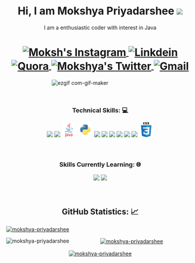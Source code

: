 <!-- Title -->
<h1 align="center">Hi, I am Mokshya Priyadarshee 
  <img src="https://raw.githubusercontent.com/iampavangandhi/iampavangandhi/master/gifs/Hi.gif" 
       width="30px">
  </h2></h1>


<!-- Quote -->
<p align="center">I am a enthusiastic coder with interest in Java 
  
  <!-- Social Network -->
<h1 align="center">
<a href="https://www.instagram.com/mokshya.priyadarshee/">
  <img align="center" 
       alt="Moksh's Instagram" 
       width="40px" 
       src="https://user-images.githubusercontent.com/55005374/103146167-0b04ac00-470b-11eb-84fc-db4b7299e4ef.png" />
  </a>
  
<a href="https://www.linkedin.com/in/mokshya-priyadarshee/">
  <img align="center" 
       alt="Linkdein" 
       width="40px" 
       src="https://user-images.githubusercontent.com/55005374/103146171-312a4c00-470b-11eb-8839-992580bb8206.png" />
  </a>

  <a href="https://www.quora.com/profile/Mokshya-Priyadarshee-Behera">
  <img align="center" 
       alt="Quora" 
       width="40px" 
       src="https://user-images.githubusercontent.com/55937958/128930871-b028d52e-fbb4-405a-adb1-e581c2a7c2d9.png" />
  </a>
  
<a href="https://twitter.com/MokshyaP">
  <img align="center" 
       alt="Mokshya's Twitter" 
       width="40px" 
       src="https://user-images.githubusercontent.com/55937958/128931092-874c243f-dea5-4e7c-aead-1b776ced2b66.png" />
  </a>
  
<a href="mailto:mokshyap@gmail.com">
  <img align="center" 
       alt="Gmail" 
       width="40px" 
       src="https://user-images.githubusercontent.com/55005374/103146250-0d1b3a80-470c-11eb-8ead-a92232d45d6e.png" />
  </a>
</h1>




<!-- Background -->

<!-- I do add this "&nbsp;" because I can't center the GIFT, let me know if you know how do it -->
&nbsp;&nbsp;&nbsp;&nbsp;&nbsp;&nbsp;&nbsp;&nbsp;&nbsp;&nbsp;&nbsp;&nbsp;&nbsp;&nbsp;&nbsp;&nbsp;&nbsp;&nbsp;&nbsp;&nbsp;&nbsp;&nbsp;&nbsp;&nbsp;&nbsp;&nbsp;&nbsp;&nbsp;&nbsp;&nbsp;
![ezgif com-gif-maker](https://user-images.githubusercontent.com/55005374/95673501-37764680-0b66-11eb-8ee1-d4f4a2b285d9.gif)

&nbsp;

<!-- Technical Skills -->
<p><H3 align="center"><strong> Technical Skills: 💻 </strong></p>
  
  <code><img height="40" src="https://user-images.githubusercontent.com/55937958/128932795-f36c01de-6289-491c-82d1-9374a88014b6.png"></code>
  <code><img height="40" src="https://user-images.githubusercontent.com/55937958/129030261-4fde21f9-e7b1-44e2-93b2-e7819cfb6ddd.png"></code>
  <code><img height="40" src="https://raw.githubusercontent.com/devicons/devicon/master/icons/java/java-original-wordmark.svg"></code>
  <code><img height="40" src="https://raw.githubusercontent.com/github/explore/80688e429a7d4ef2fca1e82350fe8e3517d3494d/topics/python/python.png"></code>
  <code><img height="40" src="https://user-images.githubusercontent.com/55937958/129022384-c8ac4e2f-0807-4033-b9b3-bccb94a0c4bb.png"></code>
  <code><img height="40" src="https://user-images.githubusercontent.com/55937958/129023686-49521e2d-17a0-4c82-9f88-7a07952016d6.png"></code>
  <code><img height="40" src="https://user-images.githubusercontent.com/55937958/129023349-e7000b84-fbc5-435d-b022-dd858b4bcba8.png"></code>
  <code><img height="40" src="https://user-images.githubusercontent.com/55937958/129023926-41b1b898-2f12-4702-b4c0-fc737433e16c.png"></code>
  <code><img height="40" src="https://user-images.githubusercontent.com/55937958/128933988-f0d4688e-3084-4826-9172-1a54adc7b260.png"></code>
  <code><img height="40" src="https://user-images.githubusercontent.com/55005374/100187906-b7eecd80-2eae-11eb-8074-b65db8dfaecb.png"></code>
  <code><img height="40" src="https://raw.githubusercontent.com/github/explore/80688e429a7d4ef2fca1e82350fe8e3517d3494d/topics/css/css.png"></code> 
  
  <!-- Not Required Icons
  <code><img height="40" src="https://user-images.githubusercontent.com/55005374/95686171-87cac400-0bb9-11eb-9d49-390f3543a0a6.png"></code>
  <code><img height="40" src="https://user-images.githubusercontent.com/55005374/95686553-d4170380-0bbb-11eb-94f2-c528413c7bad.png"></code>
  <code><img height="40" src="https://user-images.githubusercontent.com/55005374/95686705-d9c11900-0bbc-11eb-87f5-a149b86cde5a.png"></code>
  <code><img height="40" src="https://user-images.githubusercontent.com/55005374/95686779-5fdd5f80-0bbd-11eb-9a0b-8eb90d565518.png"></code>
  <code><img height="40" src="https://user-images.githubusercontent.com/55005374/95687393-a2546b80-0bc0-11eb-8991-c0c72326f29c.png"></code>
  <code><img height="40" src="https://user-images.githubusercontent.com/55005374/95687569-95844780-0bc1-11eb-8bdb-93fb29d10602.png"></code>
  <code><img height="40" src="https://user-images.githubusercontent.com/55005374/95687639-117e8f80-0bc2-11eb-8aea-f236a8eca50b.png"></code>
  <code><img height="40" src="https://user-images.githubusercontent.com/55005374/95687670-51de0d80-0bc2-11eb-826b-83fb8c5ec221.png"></code>
  <code><img height="40" src="https://user-images.githubusercontent.com/55005374/100187906-b7eecd80-2eae-11eb-8074-b65db8dfaecb.png"></code>
  <code><img height="40" src="https://user-images.githubusercontent.com/55005374/95687701-80f47f00-0bc2-11eb-89f5-a1a8e6788aeb.png"></code>
  <code><img height="40" src="https://user-images.githubusercontent.com/55005374/95688226-c6ff1200-0bc5-11eb-82cc-33e35bcb0910.png"></code>
  <code><img height="40" src="https://user-images.githubusercontent.com/55005374/95688875-5dcdcd80-0bca-11eb-8915-b3cf9791ca3c.png"></code>  -->

  </p>
  
&nbsp;  

  <!-- Skills to learn -->
<p><H3 align="center"><strong>Skills Currently Learning: 🌐</strong></p>
  
  <code><img height="40" src="https://user-images.githubusercontent.com/55937958/129029296-72684220-ac7a-4861-adcd-8190e758404b.png"></code>
  <code><img height="40" src="https://user-images.githubusercontent.com/55937958/129030573-30b91d20-25dd-419f-aacb-7b0902fd91a7.png"></code>  
   <!-- NA <code><img height="40" src="https://raw.githubusercontent.com/github/explore/80688e429a7d4ef2fca1e82350fe8e3517d3494d/topics/css/css.png"></code> 
  <code><img height="40" src="https://user-images.githubusercontent.com/55005374/95688807-0d567000-0bca-11eb-8cec-9a813166d3d8.png"></code>
  <code><img height="40" src="https://user-images.githubusercontent.com/55005374/95686219-bd6fad00-0bb9-11eb-9dfd-be7dd980d005.png"></code> -->
  
  </p>
&nbsp;

<!-- GitHub Stats -->
<H2 align="center"><strong>GitHub Statistics: 📈
  </strong>
</H2>
    <p align="center">
      <div align="center">
    </p>
    
<a href="https://github.com/mokshya-priyadarshee?tab=repositories">
<p align="left"> <img src="https://komarev.com/ghpvc/?username=mokshya-priyadarshee&label=Profile%20views&color=0e75b6&style=plastic" alt="mokshya-priyadarshee" /> </p>


<p><img align="left" src="https://github-readme-stats.vercel.app/api/top-langs?username=mokshya-priyadarshee&show_icons=true&locale=en&layout=compact" alt="mokshya-priyadarshee" /></p>

<p><img align="center" src="https://github-readme-stats.vercel.app/api?username=mokshya-priyadarshee&show_icons=true&locale=en" alt="mokshya-priyadarshee" /></p>

<p><img align="center" src="https://github-readme-streak-stats.herokuapp.com/?user=mokshya-priyadarshee&" alt="mokshya-priyadarshee" /></p>

</a>
